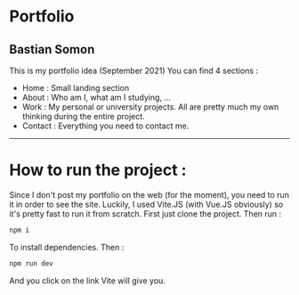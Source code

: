 # Portfolio
## Bastian Somon

This is my portfolio idea (September 2021)
You can find 4 sections :
- Home : Small landing section 
- About : Who am I, what am I studying, ...
- Work : My personal or university projects. All are pretty much my own thinking during the entire project.
- Contact : Everything you need to contact me.


----------

# How to run the project :

Since I don't post my portfolio on the web (for the moment), 
you need to run it in order to see the site.
Luckily, I used Vite.JS (with Vue.JS obviously) so it's pretty fast to run it from scratch.
First just clone the project.
Then run :
```bash
npm i
```

To install dependencies.
Then :
```bash
npm run dev
```

And you click on the link Vite will give you.
